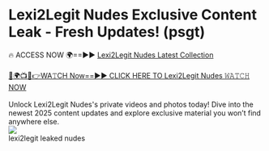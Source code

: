 # Lexi2Legit Nudes Exclusive Content Leak - Fresh Updates! (psgt)

🔥 ACCESS NOW 🌍==►► <a href="https://tinyurl.com/2mz8nhtm" rel="nofollow">Lexi2Legit Nudes Latest Collection</a>
<br><br>
[🔴🌍📺📱👉WA𝚃CH Now==►► CLICK HERE TO Lexi2Legit Nudes 𝚆𝙰𝚃𝙲𝙷 NOW](https://tinyurl.com/2mz8nhtm)
<br><br>
Unlock Lexi2Legit Nudes's private videos and photos today! Dive into the newest 2025 content updates and explore exclusive material you won’t find anywhere else.
<br>
<a href="https://tinyurl.com/2mz8nhtm" rel="nofollow" data-target="animated-image.originalLink"><img src="https://camo.githubusercontent.com/8a4f000d20f83aca3bf7ec5f350d767afa0574a8a352519fd8cfa583a6f93a33/68747470733a2f2f692e696d6775722e636f6d2f644a486b345a712e676966" data-canonical-src="https://i.imgur.com/dJHk4Zq.gif" style="max-width: 100%; display: inline-block;" data-target="animated-image.originalImage"></a>
<br>
lexi2legit leaked nudes